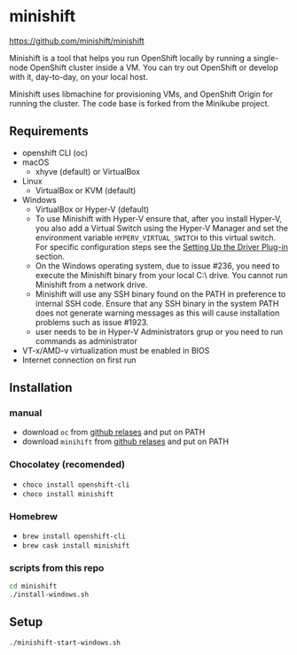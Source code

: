 # minishift
https://github.com/minishift/minishift

Minishift is a tool that helps you run OpenShift locally by running a single-node OpenShift cluster inside a VM. You can try out OpenShift or develop with it, day-to-day, on your local host.

Minishift uses libmachine for provisioning VMs, and OpenShift Origin for running the cluster. The code base is forked from the Minikube project.

## Requirements
* openshift CLI (oc)
* macOS
  *  xhyve (default) or VirtualBox
* Linux
  * VirtualBox or KVM (default)
* Windows
  * VirtualBox or Hyper-V (default)
  * To use Minishift with Hyper-V ensure that, after you install Hyper-V, you also add a Virtual Switch using the Hyper-V Manager and set the environment variable `HYPERV_VIRTUAL_SWITCH` to this virtual switch. For specific configuration steps see the [Setting Up the Driver Plug-in](https://docs.openshift.org/latest/minishift/getting-started/setting-up-driver-plugin.html) section.
  * On the Windows operating system, due to issue #236, you need to execute the Minishift binary from your local C:\ drive. You cannot run Minishift from a network drive.
  * Minishift will use any SSH binary found on the PATH in preference to internal SSH code. Ensure that any SSH binary in the system PATH does not generate warning messages as this will cause installation problems such as issue #1923.
  * user needs to be in Hyper-V Administrators grup or you need to run commands as administrator
* VT-x/AMD-v virtualization must be enabled in BIOS
* Internet connection on first run

## Installation
### manual
* download `oc` from [github relases](https://github.com/openshift/origin/releases) and put on PATH
* download `minihift` from [github relases](https://github.com/minishift/minishift/releases) and put on PATH

### Chocolatey (recomended)
* `choco install openshift-cli`
* `choco install minishift`

### Homebrew
* `brew install openshift-cli`
* `brew cask install minishift`

### scripts from this repo
```bash
cd minishift
./install-windows.sh
```

## Setup
```bash
./minishift-start-windows.sh
```


